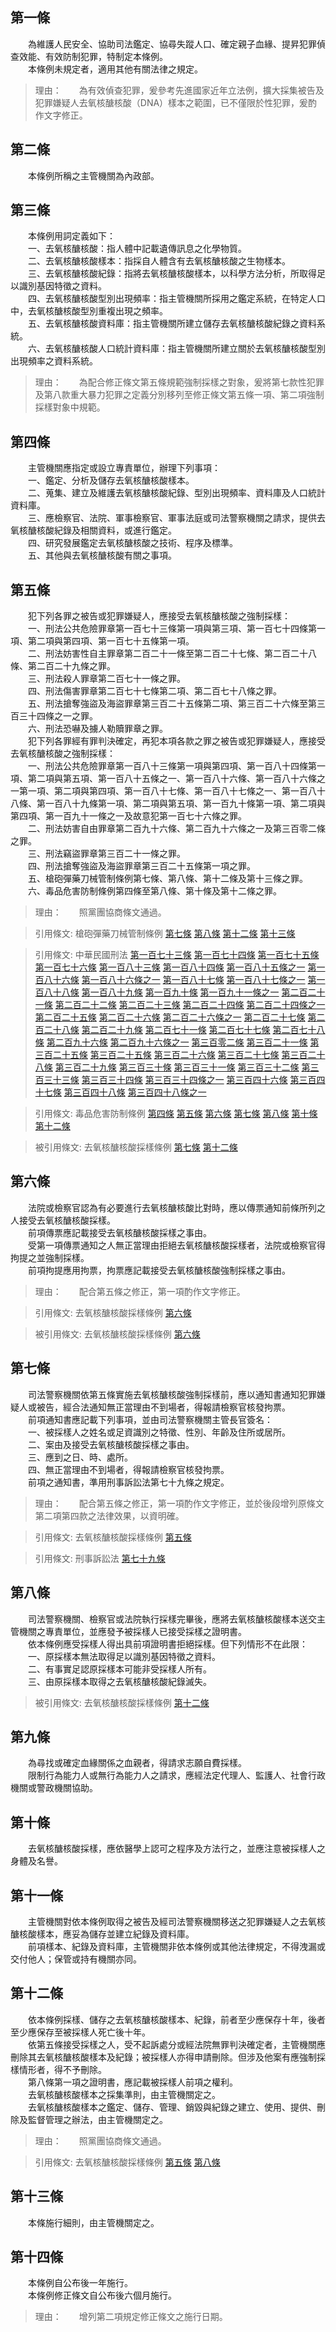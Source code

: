 第一條 
-------
　　為維護人民安全、協助司法鑑定、協尋失蹤人口、確定親子血緣、提昇犯罪偵查效能、有效防制犯罪，特制定本條例。  
　　本條例未規定者，適用其他有關法律之規定。  
> 理由：　　為有效偵查犯罪，爰參考先進國家近年立法例，擴大採集被告及犯罪嫌疑人去氧核醣核酸（DNA）樣本之範圍，已不僅限於性犯罪，爰酌作文字修正。



第二條 
-------
　　本條例所稱之主管機關為內政部。  


第三條 
-------
　　本條例用詞定義如下：  
　　一、去氧核醣核酸：指人體中記載遺傳訊息之化學物質。  
　　二、去氧核醣核酸樣本：指採自人體含有去氧核醣核酸之生物樣本。  
　　三、去氧核醣核酸紀錄：指將去氧核醣核酸樣本，以科學方法分析，所取得足以識別基因特徵之資料。  
　　四、去氧核醣核酸型別出現頻率：指主管機關所採用之鑑定系統，在特定人口中，去氧核醣核酸型別重複出現之頻率。  
　　五、去氧核醣核酸資料庫：指主管機關所建立儲存去氧核醣核酸紀錄之資料系統。  
　　六、去氧核醣核酸人口統計資料庫：指主管機關所建立關於去氧核醣核酸型別出現頻率之資料系統。  
> 理由：　　為配合修正條文第五條規範強制採樣之對象，爰將第七款性犯罪及第八款重大暴力犯罪之定義分別移列至修正條文第五條一項、第二項強制採樣對象中規範。



第四條 
-------
　　主管機關應指定或設立專責單位，辦理下列事項：  
　　一、鑑定、分析及儲存去氧核醣核酸樣本。  
　　二、蒐集、建立及維護去氧核醣核酸紀錄、型別出現頻率、資料庫及人口統計資料庫。  
　　三、應檢察官、法院、軍事檢察官、軍事法庭或司法警察機關之請求，提供去氧核醣核酸紀錄及相關資料，或進行鑑定。  
　　四、研究發展鑑定去氧核醣核酸之技術、程序及標準。  
　　五、其他與去氧核醣核酸有關之事項。  


第五條 
-------
　　犯下列各罪之被告或犯罪嫌疑人，應接受去氧核醣核酸之強制採樣：  
　　一、刑法公共危險罪章第一百七十三條第一項與第三項、第一百七十四條第一項、第二項與第四項、第一百七十五條第一項。  
　　二、刑法妨害性自主罪章第二百二十一條至第二百二十七條、第二百二十八條、第二百二十九條之罪。  
　　三、刑法殺人罪章第二百七十一條之罪。  
　　四、刑法傷害罪章第二百七十七條第二項、第二百七十八條之罪。  
　　五、刑法搶奪強盜及海盜罪章第三百二十五條第二項、第三百二十六條至第三百三十四條之一之罪。  
　　六、刑法恐嚇及擄人勒贖罪章之罪。  
　　犯下列各罪經有罪判決確定，再犯本項各款之罪之被告或犯罪嫌疑人，應接受去氧核醣核酸之強制採樣：  
　　一、刑法公共危險罪章第一百八十三條第一項與第四項、第一百八十四條第一項、第二項與第五項、第一百八十五條之一、第一百八十六條、第一百八十六條之一第一項、第二項與第四項、第一百八十七條、第一百八十七條之一、第一百八十八條、第一百八十九條第一項、第二項與第五項、第一百九十條第一項、第二項與第四項、第一百九十一條之一及故意犯第一百七十六條之罪。  
　　二、刑法妨害自由罪章第二百九十六條、第二百九十六條之一及第三百零二條之罪。  
　　三、刑法竊盜罪章第三百二十一條之罪。  
　　四、刑法搶奪強盜及海盜罪章第三百二十五條第一項之罪。  
　　五、槍砲彈藥刀械管制條例第七條、第八條、第十二條及第十三條之罪。  
　　六、毒品危害防制條例第四條至第八條、第十條及第十二條之罪。  
> 理由：　　照黨團協商條文通過。

> 引用條文: 槍砲彈藥刀械管制條例 [第七條](../../內政/警政/槍砲彈藥刀械管制條例.md#第七條-) [第八條](../../內政/警政/槍砲彈藥刀械管制條例.md#第八條-) [第十二條](../../內政/警政/槍砲彈藥刀械管制條例.md#第十二條-) [第十三條](../../內政/警政/槍砲彈藥刀械管制條例.md#第十三條-)

> 引用條文: 中華民國刑法 [第一百七十三條](../../法務/刑事/中華民國刑法.md#第一百七十三條-) [第一百七十四條](../../法務/刑事/中華民國刑法.md#第一百七十四條-) [第一百七十五條](../../法務/刑事/中華民國刑法.md#第一百七十五條-) [第一百七十六條](../../法務/刑事/中華民國刑法.md#第一百七十六條-) [第一百八十三條](../../法務/刑事/中華民國刑法.md#第一百八十三條-) [第一百八十四條](../../法務/刑事/中華民國刑法.md#第一百八十四條-) [第一百八十五條之一](../../法務/刑事/中華民國刑法.md#第一百八十五條之一) [第一百八十六條](../../法務/刑事/中華民國刑法.md#第一百八十六條-) [第一百八十六條之一](../../法務/刑事/中華民國刑法.md#第一百八十六條之一) [第一百八十七條](../../法務/刑事/中華民國刑法.md#第一百八十七條-) [第一百八十七條之一](../../法務/刑事/中華民國刑法.md#第一百八十七條之一) [第一百八十八條](../../法務/刑事/中華民國刑法.md#第一百八十八條-) [第一百八十九條](../../法務/刑事/中華民國刑法.md#第一百八十九條-) [第一百九十條](../../法務/刑事/中華民國刑法.md#第一百九十條-) [第一百九十一條之一](../../法務/刑事/中華民國刑法.md#第一百九十一條之一) [第二百二十一條](../../法務/刑事/中華民國刑法.md#第二百二十一條-) [第二百二十二條](../../法務/刑事/中華民國刑法.md#第二百二十二條-) [第二百二十三條](../../法務/刑事/中華民國刑法.md#第二百二十三條-) [第二百二十四條](../../法務/刑事/中華民國刑法.md#第二百二十四條-) [第二百二十四條之一](../../法務/刑事/中華民國刑法.md#第二百二十四條之一) [第二百二十五條](../../法務/刑事/中華民國刑法.md#第二百二十五條-) [第二百二十六條](../../法務/刑事/中華民國刑法.md#第二百二十六條-) [第二百二十六條之一](../../法務/刑事/中華民國刑法.md#第二百二十六條之一) [第二百二十七條](../../法務/刑事/中華民國刑法.md#第二百二十七條-) [第二百二十八條](../../法務/刑事/中華民國刑法.md#第二百二十八條-) [第二百二十九條](../../法務/刑事/中華民國刑法.md#第二百二十九條-) [第二百七十一條](../../法務/刑事/中華民國刑法.md#第二百七十一條-) [第二百七十七條](../../法務/刑事/中華民國刑法.md#第二百七十七條-) [第二百七十八條](../../法務/刑事/中華民國刑法.md#第二百七十八條-) [第二百九十六條](../../法務/刑事/中華民國刑法.md#第二百九十六條-) [第二百九十六條之一](../../法務/刑事/中華民國刑法.md#第二百九十六條之一) [第三百零二條](../../法務/刑事/中華民國刑法.md#第三百零二條-) [第三百二十一條](../../法務/刑事/中華民國刑法.md#第三百二十一條-) [第三百二十五條](../../法務/刑事/中華民國刑法.md#第三百二十五條-) [第三百二十五條](../../法務/刑事/中華民國刑法.md#第三百二十五條-) [第三百二十六條](../../法務/刑事/中華民國刑法.md#第三百二十六條-) [第三百二十七條](../../法務/刑事/中華民國刑法.md#第三百二十七條-) [第三百二十八條](../../法務/刑事/中華民國刑法.md#第三百二十八條-) [第三百二十九條](../../法務/刑事/中華民國刑法.md#第三百二十九條-) [第三百三十條](../../法務/刑事/中華民國刑法.md#第三百三十條-) [第三百三十一條](../../法務/刑事/中華民國刑法.md#第三百三十一條-) [第三百三十二條](../../法務/刑事/中華民國刑法.md#第三百三十二條-) [第三百三十三條](../../法務/刑事/中華民國刑法.md#第三百三十三條-) [第三百三十四條](../../法務/刑事/中華民國刑法.md#第三百三十四條-) [第三百三十四條之一](../../法務/刑事/中華民國刑法.md#第三百三十四條之一) [第三百四十六條](../../法務/刑事/中華民國刑法.md#第三百四十六條-) [第三百四十七條](../../法務/刑事/中華民國刑法.md#第三百四十七條-) [第三百四十八條](../../法務/刑事/中華民國刑法.md#第三百四十八條-) [第三百四十八條之一](../../法務/刑事/中華民國刑法.md#第三百四十八條之一)

> 引用條文: 毒品危害防制條例 [第四條](../../法務/保護業務/毒品危害防制條例.md#第四條-) [第五條](../../法務/保護業務/毒品危害防制條例.md#第五條-) [第六條](../../法務/保護業務/毒品危害防制條例.md#第六條-) [第七條](../../法務/保護業務/毒品危害防制條例.md#第七條-) [第八條](../../法務/保護業務/毒品危害防制條例.md#第八條-) [第十條](../../法務/保護業務/毒品危害防制條例.md#第十條-) [第十二條](../../法務/保護業務/毒品危害防制條例.md#第十二條-)

> 被引用條文: 去氧核醣核酸採樣條例 [第七條](../../內政/警政/去氧核醣核酸採樣條例.md#第七條-) [第十二條](../../內政/警政/去氧核醣核酸採樣條例.md#第十二條-)



第六條 
-------
　　法院或檢察官認為有必要進行去氧核醣核酸比對時，應以傳票通知前條所列之人接受去氧核醣核酸採樣。  
　　前項傳票應記載接受去氧核醣核酸採樣之事由。  
　　受第一項傳票通知之人無正當理由拒絕去氧核醣核酸採樣者，法院或檢察官得拘提之並強制採樣。  
　　前項拘提應用拘票，拘票應記載接受去氧核醣核酸強制採樣之事由。  
> 理由：　　配合第五條之修正，第一項酌作文字修正。

> 引用條文: 去氧核醣核酸採樣條例 [第六條](../../內政/警政/去氧核醣核酸採樣條例.md#第六條-)

> 被引用條文: 去氧核醣核酸採樣條例 [第六條](../../內政/警政/去氧核醣核酸採樣條例.md#第六條-)



第七條 
-------
　　司法警察機關依第五條實施去氧核醣核酸強制採樣前，應以通知書通知犯罪嫌疑人或被告，經合法通知無正當理由不到場者，得報請檢察官核發拘票。  
　　前項通知書應記載下列事項，並由司法警察機關主管長官簽名：  
　　一、被採樣人之姓名或足資識別之特徵、性別、年齡及住所或居所。  
　　二、案由及接受去氧核醣核酸採樣之事由。  
　　三、應到之日、時、處所。  
　　四、無正當理由不到場者，得報請檢察官核發拘票。  
　　前項之通知書，準用刑事訴訟法第七十九條之規定。  
> 理由：　　配合第五條之修正，第一項酌作文字修正，並於後段增列原條文第二項第四款之法律效果，以資明確。

> 引用條文: 去氧核醣核酸採樣條例 [第五條](../../內政/警政/去氧核醣核酸採樣條例.md#第五條-)

> 引用條文: 刑事訴訟法 [第七十九條](../../法務/刑事/刑事訴訟法.md#第七十九條-)



第八條 
-------
　　司法警察機關、檢察官或法院執行採樣完畢後，應將去氧核醣核酸樣本送交主管機關之專責單位，並應發予被採樣人已接受採樣之證明書。  
　　依本條例應受採樣人得出具前項證明書拒絕採樣。但下列情形不在此限：  
　　一、原採樣本無法取得足以識別基因特徵之資料。  
　　二、有事實足認原採樣本可能非受採樣人所有。  
　　三、由原採樣本取得之去氧核醣核酸紀錄滅失。  
> 被引用條文: 去氧核醣核酸採樣條例 [第十二條](../../內政/警政/去氧核醣核酸採樣條例.md#第十二條-)



第九條 
-------
　　為尋找或確定血緣關係之血親者，得請求志願自費採樣。  
　　限制行為能力人或無行為能力人之請求，應經法定代理人、監護人、社會行政機關或警政機關協助。  


第十條 
-------
　　去氧核醣核酸採樣，應依醫學上認可之程序及方法行之，並應注意被採樣人之身體及名譽。  


第十一條 
---------
　　主管機關對依本條例取得之被告及經司法警察機關移送之犯罪嫌疑人之去氧核醣核酸樣本，應妥為儲存並建立紀錄及資料庫。  
　　前項樣本、紀錄及資料庫，主管機關非依本條例或其他法律規定，不得洩漏或交付他人；保管或持有機關亦同。  


第十二條 
---------
　　依本條例採樣、儲存之去氧核醣核酸樣本、紀錄，前者至少應保存十年，後者至少應保存至被採樣人死亡後十年。  
　　依第五條接受採樣之人，受不起訴處分或經法院無罪判決確定者，主管機關應刪除其去氧核醣核酸樣本及紀錄；被採樣人亦得申請刪除。但涉及他案有應強制採樣情形者，得不予刪除。  
　　第八條第一項之證明書，應記載被採樣人前項之權利。  
　　去氧核醣核酸樣本之採集準則，由主管機關定之。  
　　去氧核醣核酸樣本之鑑定、儲存、管理、銷毀與紀錄之建立、使用、提供、刪除及監督管理之辦法，由主管機關定之。  
> 理由：　　照黨團協商條文通過。

> 引用條文: 去氧核醣核酸採樣條例 [第五條](../../內政/警政/去氧核醣核酸採樣條例.md#第五條-) [第八條](../../內政/警政/去氧核醣核酸採樣條例.md#第八條-)



第十三條 
---------
　　本條施行細則，由主管機關定之。  


第十四條 
---------
　　本條例自公布後一年施行。  
　　本條例修正條文自公布後六個月施行。  
> 理由：　　增列第二項規定修正條文之施行日期。